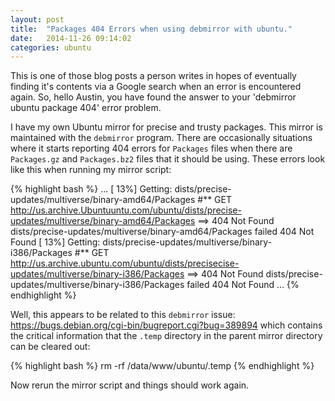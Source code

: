 ```yaml
---
layout: post
title:  "Packages 404 Errors when using debmirror with ubuntu."
date:   2014-11-26 09:14:02
categories: ubuntu
---
```


This is one of those blog posts a person writes in hopes of eventually
finding it's contents via a Google search when an error is encountered
again.  So, hello Austin, you have found the answer to your 'debmirror
ubuntu package 404' error problem.

I have my own Ubuntu mirror for precise and trusty packages.  This
mirror is maintained with the `debmirror` program.  There are
occasionally situations where it starts reporting 404 errors for
`Packages` files when there are `Packages.gz` and `Packages.bz2` files
that it should be using.  These errors look like this when running my
mirror script:


{% highlight bash %}
...
[ 13%] Getting: dists/precise-updates/multiverse/binary-amd64/Packages
#** GET http://us.archive.Ubuntuuntu.com/ubuntu/dists/precise-updates/multiverse/binary-amd64/Packages ==> 404 Not Found
dists/precise-updates/multiverse/binary-amd64/Packages failed 404 Not Found
[ 13%] Getting: dists/precise-updates/multiverse/binary-i386/Packages
#** GET http://us.archive.ubuntu.com/ubuntu/dists/precisecise-updates/multiverse/binary-i386/Packages ==> 404 Not Found
dists/precise-updates/multiverse/binary-i386/Packages failed 404 Not Found
...
{% endhighlight %}

Well, this appears to be related to this `debmirror` issue:
https://bugs.debian.org/cgi-bin/bugreport.cgi?bug=389894
which contains the critical information that the `.temp` directory in
the parent mirror directory can be cleared out:

{% highlight bash %}
rm -rf /data/www/ubuntu/.temp
{% endhighlight %}

Now rerun the mirror script and things should work again.
